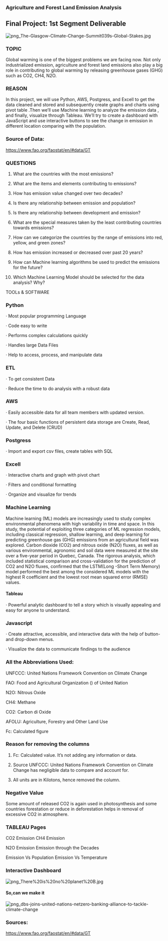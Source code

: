 ### Agriculture and Forest Land Emission Analysis


## Final Project: 1st Segment Deliverable

![png_The-Glasgow-Climate-Change-Summit039s-Global-Stakes.jpg](https://github.com/bireshk/DataAnalyticsProject/blob/main/png/The-Glasgow-Climate-Change-Summit039s-Global-Stakes.jpg)

### TOPIC

Global warming is one of the biggest problems we are facing now. Not only industrialized emission, agriculture and forest land emissions also play a big role in contributing to global warming by releasing greenhouse gases (GHG) such as CO2, CH4, N2O. 

### REASON

In this project, we will use Python, AWS, Postgress, and Excell to get the data cleaned and stored and subsequently create graphs and charts using pivot table .Then we’ll use Machine learning to analyze the emission data , and finally, visualize through Tableau. We’ll try to create a dashboard with JavaScript and use interactive buttons to see the change in emission in different location comparing with the population.


### Source of Data:
https://www.fao.org/faostat/en/#data/GT


### QUESTIONS

1. What are the countries with the most emissions?

2. What are the items and elements contributing to emissions?

3. How has emission value changed over two decades?

4. Is there any relationship between emission and population?

5. Is there any relationship between development and emission?

6. What are the special measures taken by the least contributing countries towards emissions?
7. How can we categorize the countries by the range of emissions into red, yellow, and green zones?

8. How has emission increased or decreased over past 20 years?

9. How can Machine learning algorithms be used to predict the emissions for the future?

10. Which Machine Learning Model should be selected for the data analysis? Why?




TOOLs & SOFTWARE
### Python

· Most popular programming Language

· Code easy to write

· Performs complex calculations quickly

· Handles large Data Files

· Help to access, process, and manipulate data

### ETL

· To get consistent Data

· Reduce the time to do analysis with a robust data

### AWS

· Easily accessible data for all team members with updated version.

· The four basic functions of persistent data storage are Create, Read, Update, and Delete (CRUD)

### Postgress

· Import and export csv files, create tables with SQL

### Excell

· Interactive charts and graph with pivot chart

· Filters and conditional formatting

· Organize and visualize for trends

### Machine Learning

Machine learning (ML) models are increasingly used to study complex environmental phenomena with high variability in time and space. In this study, the potential of exploiting three categories of ML regression models, including classical regression, shallow learning, and deep learning for predicting greenhouse gas (GHG) emissions from an agricultural field was explored. Carbon dioxide (CO2) and nitrous oxide (N2O) fluxes, as well as various environmental, agronomic and soil data were measured at the site over a five-year period in Quebec, Canada. The rigorous analysis, which included statistical comparison and cross-validation for the prediction of CO2 and N2O fluxes, confirmed that the LSTM(Long -Short Term Memory) model performed the best among the considered ML models with the highest R coefficient and the lowest root mean squared error (RMSE) values.

#### Tableau

· Powerful analytic dashboard to tell a story which is visually appealing and easy for anyone to understand.

### Javascript

· Create attractive, accessible, and interactive data with the help of button- and drop-down menus.

· Visualize the data to communicate findings to the audience



### All the Abbreviations Used:

UNFCCC: United Nations Framework Convention on Climate Change

FAO: Food and Agricultural Organization () of United Nation

N2O: Nitrous Oxide

CH4: Methane

CO2: Carbon di Oxide

AFOLU: Agriculture, Forestry and Other Land Use

Fc: Calculated figure

### Reason for removing the columns

1. Fc: Calculated value. It’s not adding any information or data.

2. Source UNFCCC: United Nations Framework Convention on Climate Change has negligible data to compare and account for.

3. All units are in Kilotons, hence removed the column.

### Negative Value

Some amount of released CO2 is again used in photosynthesis and some countries forestation or reduce in deforestation helps in removal of excessive CO2 in atmosphere.

### TABLEAU Pages

CO2 Emission CH4 Emission

N2O Emission Emission through the Decades

Emission Vs Population Emission Vs Temperature

### Interactive Dashboard



 ![png_There%20is%20no%20planet%20B.jpg](https://github.com/bireshk/DataAnalyticsProject/blob/main/png/There%20is%20no%20planet%20B.png)
 
 
 #### So,can we make it 

 ![png_dbs-joins-united-nations-netzero-banking-alliance-to-tackle-climate-change](https://github.com/bireshk/DataAnalyticsProject/blob/main/png/dbs-joins-united-nations-netzero-banking-alliance-to-tackle-climate-change.jpeg)
 
 
 
### Sources:

https://www.fao.org/faostat/en/#data/GT


